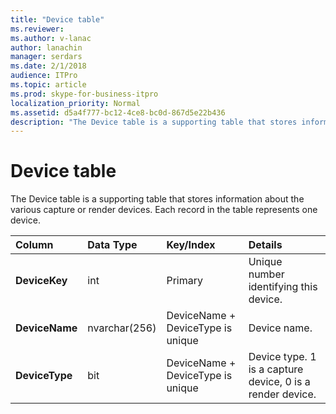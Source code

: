 ```yaml
---
title: "Device table"
ms.reviewer: 
ms.author: v-lanac
author: lanachin
manager: serdars
ms.date: 2/1/2018
audience: ITPro
ms.topic: article
ms.prod: skype-for-business-itpro
localization_priority: Normal
ms.assetid: d5a4f777-bc12-4ce8-bc0d-867d5e22b436
description: "The Device table is a supporting table that stores information about the various capture or render devices. Each record in the table represents one device."
---
```


# Device table
 
The Device table is a supporting table that stores information about the various capture or render devices. Each record in the table represents one device.
  
|**Column**|**Data Type**|**Key/Index**|**Details**|
|:-----|:-----|:-----|:-----|
|**DeviceKey** <br/> |int  <br/> |Primary  <br/> |Unique number identifying this device.  <br/> |
|**DeviceName** <br/> |nvarchar(256)  <br/> |DeviceName + DeviceType is unique  <br/> |Device name.  <br/> |
|**DeviceType** <br/> |bit  <br/> |DeviceName + DeviceType is unique  <br/> |Device type. 1 is a capture device, 0 is a render device.  <br/> |
   

